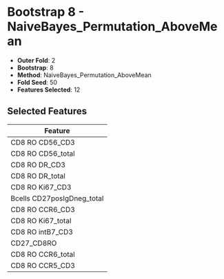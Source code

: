 # Bootstrap 8 - NaiveBayes_Permutation_AboveMean

- **Outer Fold**: 2
- **Bootstrap**: 8
- **Method**: NaiveBayes_Permutation_AboveMean
- **Fold Seed**: 50
- **Features Selected**: 12

## Selected Features

| Feature |
|---------|
| CD8 RO CD56_CD3 |
| CD8 RO CD56_total |
| CD8 RO DR_CD3 |
| CD8 RO DR_total |
| CD8  RO Ki67_CD3 |
| Bcells CD27posIgDneg_total |
| CD8 RO CCR6_CD3 |
| CD8 RO Ki67_total |
| CD8 RO intB7_CD3 |
| CD27_CD8RO |
| CD8 RO CCR6_total |
| CD8 RO CCR5_CD3 |
